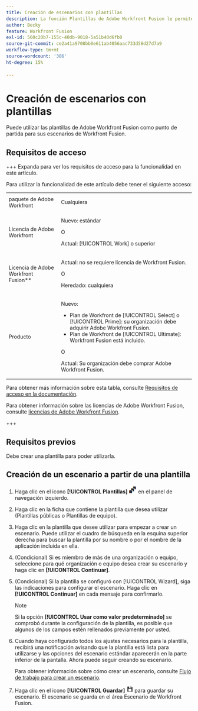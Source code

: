 ```yaml
---
title: Creación de escenarios con plantillas
description: La función Plantillas de Adobe Workfront Fusion le permite crear y utilizar plantillas existentes como punto de partida para sus escenarios de Workfront Fusion.
author: Becky
feature: Workfront Fusion
exl-id: 560c20b7-155c-40db-9018-5a51b40d6fb0
source-git-commit: ce2a41a9708bb0e611ab4056aac733d58d27d7a9
workflow-type: tm+mt
source-wordcount: '386'
ht-degree: 15%

---
```


# Creación de escenarios con plantillas

Puede utilizar las plantillas de Adobe Workfront Fusion como punto de partida para sus escenarios de Workfront Fusion.

## Requisitos de acceso

+++ Expanda para ver los requisitos de acceso para la funcionalidad en este artículo.

Para utilizar la funcionalidad de este artículo debe tener el siguiente acceso:

<table style="table-layout:auto">
 <col> 
 <col> 
 <tbody> 
  <tr> 
   <td role="rowheader">paquete de Adobe Workfront</td> 
   <td> <p>Cualquiera</p> </td> 
  </tr> 
  <tr data-mc-conditions=""> 
   <td role="rowheader">Licencia de Adobe Workfront</td> 
   <td> <p>Nuevo: estándar</p><p>O</p><p>Actual: [!UICONTROL Work] o superior</p> </td> 
  </tr> 
  <tr> 
   <td role="rowheader">Licencia de Adobe Workfront Fusion**</td> 
   <td>
   <p>Actual: no se requiere licencia de Workfront Fusion.</p>
   <p>O</p>
   <p>Heredado: cualquiera </p>
   </td> 
  </tr> 
  <tr> 
   <td role="rowheader">Producto</td> 
   <td>
   <p>Nuevo:</p> <ul><li>Plan de Workfront de [!UICONTROL Select] o [!UICONTROL Prime]: su organización debe adquirir Adobe Workfront Fusion.</li><li>Plan de Workfront de [!UICONTROL Ultimate]: Workfront Fusion está incluido.</li></ul>
   <p>O</p>
   <p>Actual: Su organización debe comprar Adobe Workfront Fusion.</p>
   </td> 
  </tr>
 </tbody> 
</table>

Para obtener más información sobre esta tabla, consulte [Requisitos de acceso en la documentación](/help/workfront-fusion/references/licenses-and-roles/access-level-requirements-in-documentation.md).

Para obtener información sobre las licencias de Adobe Workfront Fusion, consulte [licencias de Adobe Workfront Fusion](/help/workfront-fusion/set-up-and-manage-workfront-fusion/licensing-operations-overview/license-automation-vs-integration.md).

+++

## Requisitos previos

Debe crear una plantilla para poder utilizarla.

## Creación de un escenario a partir de una plantilla

1. Haga clic en el icono **[!UICONTROL Plantillas]** ![Icono de plantillas](assets/templates-icon.png) en el panel de navegación izquierdo.
1. Haga clic en la ficha que contiene la plantilla que desea utilizar (Plantillas públicas o Plantillas de equipo).
1. Haga clic en la plantilla que desee utilizar para empezar a crear un escenario. Puede utilizar el cuadro de búsqueda en la esquina superior derecha para buscar la plantilla por su nombre o por el nombre de la aplicación incluida en ella.
1. (Condicional) Si es miembro de más de una organización o equipo, seleccione para qué organización o equipo desea crear su escenario y haga clic en **[!UICONTROL Continuar]**.
1. (Condicional) Si la plantilla se configuró con [!UICONTROL Wizard], siga las indicaciones para configurar el escenario. Haga clic en **[!UICONTROL Continuar]** en cada mensaje para confirmarlo.

   >[!NOTE]
   >
   >Si la opción **[!UICONTROL Usar como valor predeterminado]** se comprobó durante la configuración de la plantilla, es posible que algunos de los campos estén rellenados previamente por usted.

1. Cuando haya configurado todos los ajustes necesarios para la plantilla, recibirá una notificación avisando que la plantilla está lista para utilizarse y las opciones del escenario estándar aparecerán en la parte inferior de la pantalla. Ahora puede seguir creando su escenario.

   Para obtener información sobre cómo crear un escenario, consulte [Flujo de trabajo para crear un escenario](/help/workfront-fusion/create-scenarios/plan-a-scenario/create-a-scenario-workflow.md).

1. Haga clic en el icono **[!UICONTROL Guardar]** ![Guardar icono](assets/save-icon.png) para guardar su escenario. El escenario se guarda en el área Escenario de Workfront Fusion.
